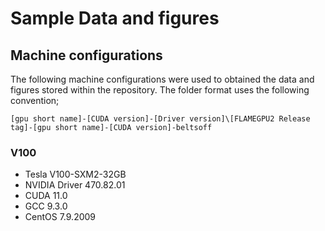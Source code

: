 # Sample Data and figures

## Machine configurations

The following machine configurations were used to obtained the data and figures stored within the repository. The folder format uses the following convention;

```
[gpu short name]-[CUDA version]-[Driver version]\[FLAMEGPU2 Release tag]-[gpu short name]-[CUDA version]-beltsoff
```

### V100

+ Tesla V100-SXM2-32GB
+ NVIDIA Driver 470.82.01
+ CUDA 11.0
+ GCC 9.3.0
+ CentOS 7.9.2009